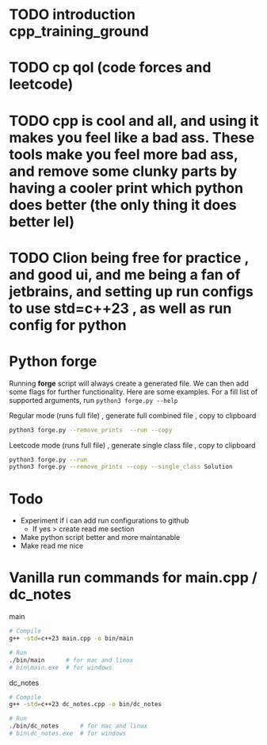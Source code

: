 # TODO introduction cpp_training_ground
# TODO cp qol (code forces and leetcode)
# TODO cpp is cool and all, and using it makes you feel like a bad ass. These tools make you feel more bad ass, and remove some clunky parts by having a cooler print which python does better (the only thing it does better lel)
# TODO Clion being free for practice , and good ui, and me being a fan of jetbrains, and setting up run configs to use std=c++23 , as well as run config for python

# Python forge

Running **forge** script will always create a generated file. We can then add some flags for further functionality. Here are some examples.
For a fill list of supported arguments, run `python3 forge.py --help`

Regular mode (runs full file) , generate full combined file , copy to clipboard
```bash
python3 forge.py --remove_prints  --run --copy 
```

Leetcode mode (runs full file) , generate single class file , copy to clipboard
```bash
python3 forge.py --run  
python3 forge.py --remove_prints --copy --single_class Solution
```

# Todo
- Experiment if i can add run configurations to github
    - If yes > create read me section
- Make python script better and more maintanable
- Make read me nice


# Vanilla run commands for main.cpp / dc_notes 
main
```bash
# Compile
g++ -std=c++23 main.cpp -o bin/main

# Run
./bin/main      # for mac and linux
# bin\main.exe  # for windows
```

dc_notes
```bash
# Compile
g++ -std=c++23 dc_notes.cpp -o bin/dc_notes

# Run
./bin/dc_notes      # for mac and linux
# bin\dc_notes.exe  # for windows
```

